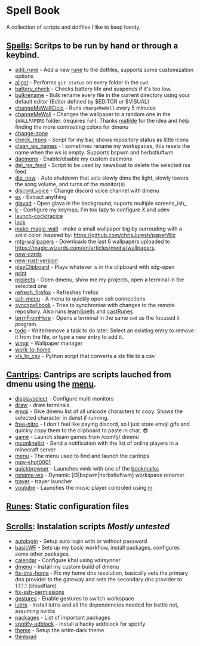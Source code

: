 # Spell Book
 A collection of scripts and dotfiles I like to keep handy.


## [Spells](./spells/): Scritps to be run by hand or through a keybind.

 - [add_rune](./spells/add_rune.spell) - Add a new [rune](runes-static-configuration-files) to the dotfiles, supports some customization options
 - [allgst](./spells/allgst.spell) - Performs `git status` on every folder in the `cwd`.
 - [battery_check](./spells/battery_check.spell) - Checks battery life and suspends if it's too low.
 - [bulkrename](./spells/bulkrename.spell) - Bulk rename every file in the current directory using your default editor (Editor defined by $EDITOR or $VISUAL)
 - [changeMeWallCicle](./spells/changeMeWallCicle.spell) - Runs `changeMeWall` every 5 minutes
 - [changeMeWall](./spells/changeMeWall.spell) - Changes the wallpaper to a random one in the `$WALLPAPERS` folder. (requires `feh`).  Thanks [matilde](https://github.com/matildeopbravo) for the idea and help finding the more contrasting colors for dmenu
 - [change-zone](./spells/change-zone.spell)
 - [check_repos](./spells/check_repos.spell) - Script for my bar, shows repository status as little icons
 - [clean_ws_names](./spells/clean_ws_names.spell) - I sometimes rename my workspaces, this resets the name when the ws is empty. Supports bspwm and herbstluftwm
 - [daemons](./spells/daemons.spell) - Enable/disable my custom daemons
 - [del_rss_feed](./spells/del_rss_feed.spell) - Script to be used by newsboat to delete the selected rss feed
 - [die_now](./spells/die_now.spell) - Auto shutdown that sets slowly dims the light, slowly lowers the song volume, and turns of the monitor(s)
 - [discord_voice](./spells/discord_voice.spell) - Change discord voice channel with dmenu
 - [ex](./spells/ex.spell) - Extract anything
 - [glavad](./spells/glavad.spell) - Open glava in the background, suports multiple screens_ish_
 - [k](./spells/k.spell) - Configure my keymap, I'm too lazy to configure X and udev
 - [launch-cocktracice](./spells/launch-cocktracice.spell)
 - [lock](./spells/lock.spell)
 - [make-magic-wall](./spells/make-magic-wall.spell) - make a small wallpaper big by surrouding with a solid color. Inspired by: https://github.com/chrisJuresh/paperWiz
 - [mtg-wallpapers](./spells/mtg-wallpapers.spell) - Downloads the last 6 wallpapers uploaded to https://magic.wizards.com/en/articles/media/wallpapers.
 - [new-cards](./spells/new-cards.spell)
 - [new-rust-version](./spells/new-rust-version.spell)
 - [playClipboard](./spells/playClipboard.spell) - Plays whatever is in the clipboard with xdg-open
 - [print](./spells/print.spell)
 - [projects](./spells/projects.spell) - Open dmenu, show me my projects, open a terminal in the selected one
 - [refresh_firefox](./spells/refresh_firefox.spell) - Refreshes firefox
 - [ssh-menu](./spells/ssh-menu.spell) - A menu to quickly open ssh connections
 - [syncspellbook](./spells/syncspellbook.spell) - Tries to synchronise with changes to the remote repository. Also runs [learnSpells](./learnSpells.sh) and [castRunes](./castRunes.sh)
 - [termFromHere](./spells/termFromHere.spell) - Opens a terminal in the same `cwd` as the focused `X` program.
 - [todo](./spells/todo.spell) - Write/remove a task to do later.  Select an existing entry to remove it from the file, or type a new entry to add it.
 - [wmgr](./spells/wmgr.spell) - Wallpaper manager
 - [work-to-home](./spells/work-to-home.spell)
 - [xls_to_csv](./spells/xls_to_csv.spell) - Python script that converts a xls file to a csv

## [Cantrips](./cantrips/): Cantrips are scripts lauched from dmenu using the [menu](./cantrips/menu.sh).

 - [displayselect](./cantrips/displayselect.sh) - Configure multi monitors
 - [draw](./cantrips/draw.sh) - draw terminals
 - [emoji](./cantrips/emoji.sh) - Give dmenu list of all unicode characters to copy. Shows the selected character in dunst if running.
 - [free-nitro](./cantrips/free-nitro.sh) - I don't feel like paying discord, so I just store emoji gifs and quickly copy them to the clipboard to paste in chat. 😎
 - [game](./cantrips/game.sh) - Launch steam games from /comfy/ dmenu
 - [mconlinelist](./cantrips/mconlinelist.sh) - Send a notification with the list of online players in a minecraft server
 - [menu](./cantrips/menu.sh) - The menu used to find and launch the cantrips
 - [mpv-shot0001](./cantrips/mpv-shot0001.jpg)
 - [quickbrowser](./cantrips/quickbrowser.sh) - Launches vimb with one of the [bookmarks](./library/bookmarks)
 - [rename-ws](./cantrips/rename-ws.sh) - Dynamic [i3|bspwm|herbstluftwm] workspace renamer
 - [trayer](./cantrips/trayer.sh) - trayer launcher
 - [youtube](./cantrips/youtube.sh) - Launches the music player controled using [m](./spells/m.spell)

## [Runes](./runes/): Static configuration files


## [Scrolls](./scrolls/): Instalation scripts *Mostly untested*

 - [autologin](./scrolls/autologin.sh) - Setup auto login with or without password
 - [basicWF](./scrolls/basicWF.sh) - Sets up my basic workflow, install packages, configures some other packages.
 - [calendar](./scrolls/calendar.sh) - Configure khal using vdirsyncer
 - [dmenu](./scrolls/dmenu.sh) - Install my custom build of dmenu
 - [fix-dns-home](./scrolls/fix-dns-home.sh) - Fix my home dns resolution, basically sets the primary dns provider to the gateway and sets the secondary dns provider to 1.1.1.1 (cloudflare)
 - [fix-ssh-permissions](./scrolls/fix-ssh-permissions.sh)
 - [gestures](./scrolls/gestures.sh) - Enable gestures to switch workspace
 - [lutris](./scrolls/lutris.sh) - Install lutris and all the dependencies needed for battle net, assuming nvidia
 - [packages](./scrolls/packages.sh) - List of important packages
 - [spotify-adblock](./scrolls/spotify-adblock.sh) - Install a hacky addblock for spotify
 - [theme](./scrolls/theme.sh) - Setup the artim-dark theme
 - [thinkpad](./scrolls/thinkpad.sh)
